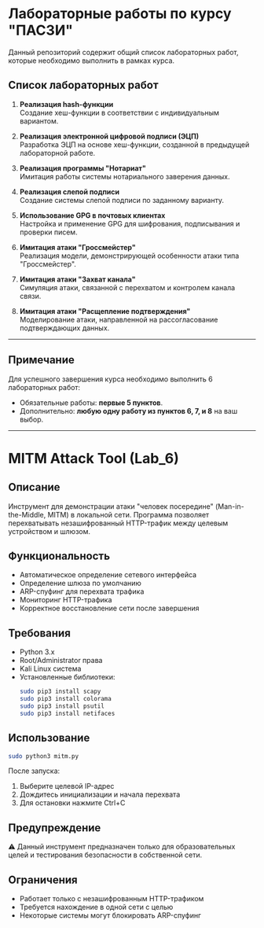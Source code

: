 # Лабораторные работы по курсу "ПАСЗИ"

Данный репозиторий содержит общий список лабораторных работ, которые необходимо выполнить в рамках курса.

## Список лабораторных работ

1. **Реализация hash-функции**  
    Создание хеш-функции в соответствии с индивидуальным вариантом.
    
2. **Реализация электронной цифровой подписи (ЭЦП)**  
    Разработка ЭЦП на основе хеш-функции, созданной в предыдущей лабораторной работе.
    
3. **Реализация программы "Нотариат"**  
    Имитация работы системы нотариального заверения данных.
    
4. **Реализация слепой подписи**  
    Создание системы слепой подписи по заданному варианту.
    
5. **Использование GPG в почтовых клиентах**  
    Настройка и применение GPG для шифрования, подписывания и проверки писем.
    
6. **Имитация атаки "Гроссмейстер"**  
    Реализация модели, демонстрирующей особенности атаки типа "Гроссмейстер".
    
7. **Имитация атаки "Захват канала"**  
    Симуляция атаки, связанной с перехватом и контролем канала связи.
    
8. **Имитация атаки "Расщепление подтверждения"**  
    Моделирование атаки, направленной на рассогласование подтверждающих данных.
    

---

## Примечание

Для успешного завершения курса необходимо выполнить 6 лабораторных работ:

- Обязательные работы: **первые 5 пунктов**.
- Дополнительно: **любую одну работу из пунктов 6, 7, и 8** на ваш выбор.

-----

# MITM Attack Tool (Lab_6)

## Описание
Инструмент для демонстрации атаки "человек посередине" (Man-in-the-Middle, MITM) в локальной сети. Программа позволяет перехватывать незашифрованный HTTP-трафик между целевым устройством и шлюзом.

## Функциональность
- Автоматическое определение сетевого интерфейса
- Определение шлюза по умолчанию
- ARP-спуфинг для перехвата трафика
- Мониторинг HTTP-трафика
- Корректное восстановление сети после завершения

## Требования
- Python 3.x
- Root/Administrator права
- Kali Linux система
- Установленные библиотеки:
  ```bash
  sudo pip3 install scapy
  sudo pip3 install colorama
  sudo pip3 install psutil
  sudo pip3 install netifaces
  ```

## Использование
```bash
sudo python3 mitm.py
```

После запуска:
1. Выберите целевой IP-адрес
2. Дождитесь инициализации и начала перехвата
3. Для остановки нажмите Ctrl+C

## Предупреждение
⚠️ Данный инструмент предназначен только для образовательных целей и тестирования безопасности в собственной сети.

## Ограничения
- Работает только с незашифрованным HTTP-трафиком
- Требуется нахождение в одной сети с целью
- Некоторые системы могут блокировать ARP-спуфинг





